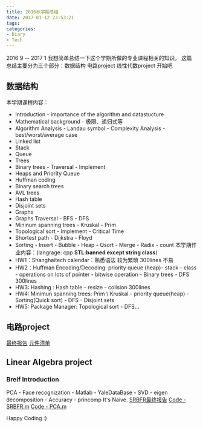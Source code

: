 ```yaml
---
title: 2016秋学期总结
date: 2017-01-12 23:53:21
tags:
categories:
- Diary
- Tech
---
```

2016 9 -- 2017 1
我想简单总结一下这个学期所做的专业课程相关的知识。
这篇总结主要分为三个部分：数据结构 电路project 线性代数project
开始吧
<!-- more -->
## 数据结构
本学期课程内容：
* Introduction - importance of the algorithm and datastucture
* Mathematical background - 极限、递归式等
* Algorithm Analysis - Landau symbol - Complexity Analysis - best/worst/average case
* Linked list
* Stack
* Queue
* Trees
* Binary trees - Traversal - Implement
* Heaps and Priority Queue
* Huffman coding
* Binary search trees
* AVL trees
* Hash table
* Disjoint sets
* Graphs
* Graphs Traversal - BFS - DFS
* Mininum spanning trees - Kruskal - Prim
* Topological sort - Implement - Critical Time
* Shortest path - Dijkstra - Floyd
* Sorting - Insert - Bubble - Heap - Qsort - Merge - Radix - count
本学期作业内容：(langrage: cpp **STL:banned except string class**)
* HW1：Shanghaitech calendar：熟悉语法 较为繁琐 300lines 不易
* HW2：Huffman Encoding/Decoding: priority queue (heap)- stack - class - operations on lots of pointer - bitwise operation - Binary trees - DFS 300lines
* HW3: Hashing : Hash table - resize - colision 300lines
* HW4: Minimun spanning trees: Prim \ Kruskal - priority queue(heap) - Sorting(Quick sort) - DFS - Disjoint sets
* HW5: Package Manager: Topological sort - DFS...

## 电路project
[最终报告](documents/2016conclusion/project.pdf)
[元件清单](documents/2016conclusion/project.xlsx)

## Linear Algebra project
### Breif Introduction
PCA - Face recognization - Matlab - YaleDataBase - SVD - eigen decomposition - Accuracy - princomp
It's Naive.
[SRBFR最终报告](documents/2016conclusion/SRBFR.pdf)
[Code - SRBFR.m](documents/2016conclusion/SRBFR.m)
[Code - PCA.m](documents/2016conclusion/PCA.m)

Happy Coding :)